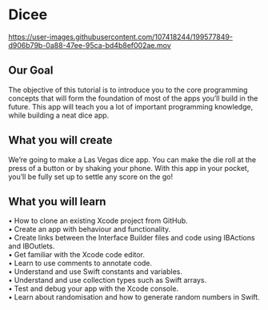 # Dicee

https://user-images.githubusercontent.com/107418244/199577849-d906b79b-0a88-47ee-95ca-bd4b8ef002ae.mov

## Our Goal
The objective of this tutorial is to introduce you to the core programming concepts that will form the foundation of most of the apps you’ll build in the future. This app will teach you a lot of important programming knowledge, while building a neat dice app.

## What you will create
We’re going to make a Las Vegas dice app. You can make the die roll at the press of a button or by shaking your phone. With this app in your pocket, you’ll be fully set up to settle any score on the go!

## What you will learn

• How to clone an existing Xcode project from GitHub.  
• Create an app with behaviour and functionality.  
• Create links between the Interface Builder files and code using IBActions and IBOutlets.  
• Get familiar with the Xcode code editor.  
• Learn to use comments to annotate code.  
• Understand and use Swift constants and variables.  
• Understand and use collection types such as Swift arrays.  
• Test and debug your app with the Xcode console.  
• Learn about randomisation and how to generate random numbers in Swift.
